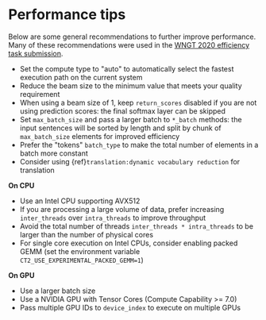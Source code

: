 # Performance tips

Below are some general recommendations to further improve performance. Many of these recommendations were used in the [WNGT 2020 efficiency task submission](https://github.com/OpenNMT/CTranslate2/tree/master/examples/wngt2020).

* Set the compute type to "auto" to automatically select the fastest execution path on the current system
* Reduce the beam size to the minimum value that meets your quality requirement
* When using a beam size of 1, keep `return_scores` disabled if you are not using prediction scores: the final softmax layer can be skipped
* Set `max_batch_size` and pass a larger batch to `*_batch` methods: the input sentences will be sorted by length and split by chunk of `max_batch_size` elements for improved efficiency
* Prefer the "tokens" `batch_type` to make the total number of elements in a batch more constant
* Consider using {ref}`translation:dynamic vocabulary reduction` for translation

**On CPU**

* Use an Intel CPU supporting AVX512
* If you are processing a large volume of data, prefer increasing `inter_threads` over `intra_threads` to improve throughput
* Avoid the total number of threads `inter_threads * intra_threads` to be larger than the number of physical cores
* For single core execution on Intel CPUs, consider enabling packed GEMM (set the environment variable `CT2_USE_EXPERIMENTAL_PACKED_GEMM=1`)

**On GPU**

* Use a larger batch size
* Use a NVIDIA GPU with Tensor Cores (Compute Capability >= 7.0)
* Pass multiple GPU IDs to `device_index` to execute on multiple GPUs
